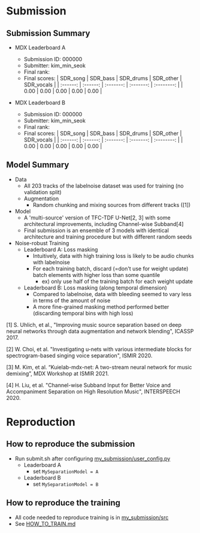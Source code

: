 # Submission

## Submission Summary

* MDX Leaderboard A
	* Submission ID: 000000
	* Submitter: kim_min_seok
	* Final rank: 
	* Final scores:
	  |  SDR_song | SDR_bass | SDR_drums | SDR_other | SDR_vocals |
	  | :------: | :------: | :-------: | :-------: | :--------: |
	  |   0.00   |   0.00   |   0.00   |   0.00    |    0.00    |
	  	  
* MDX Leaderboard B
	* Submission ID: 000000
	* Submitter: kim_min_seok
	* Final rank: 
	* Final scores:
	  |  SDR_song | SDR_bass | SDR_drums | SDR_other | SDR_vocals |
	  | :------: | :------: | :-------: | :-------: | :--------: |
	  |   0.00   |   0.00   |   0.00   |   0.00    |    0.00    |

## Model Summary

* Data
  * All 203 tracks of the labelnoise dataset was used for training (no validation split)
  * Augmentation
    * Random chunking and mixing sources from different tracks ([1])
* Model
  * A 'multi-source' version of TFC-TDF U-Net[2, 3] with some architectural improvements, including Channel-wise Subband[4]
  * Final submission is an ensemble of 3 models with identical architecture and training procedure but with different random seeds 
* Noise-robust Training
  * Leaderboard A: Loss masking
      * Intuitively, data with high training loss is likely to be audio chunks with labelnoise
	  * For each training batch, discard (=don't use for weight update) batch elements with higher loss than some quantile 
		  * ex) only use half of the training batch for each weight update
  * Leaderboard B: Loss masking (along temporal dimension)
      * Compared to labelnoise, data with bleeding seemed to vary less in terms of the amount of noise
      * A more fine-grained masking method performed better (discarding temporal bins with high loss) 

[1] S. Uhlich, et al., "Improving music source separation based on deep neural networks through data augmentation and network blending", ICASSP 2017.

[2] W. Choi, et al. "Investigating u-nets with various intermediate blocks for spectrogram-based singing voice separation", ISMIR 2020.

[3] M. Kim, et al. “Kuielab-mdx-net: A two-stream neural network for music demixing”, MDX Workshop at ISMIR 2021.

[4] H. Liu, et al. "Channel-wise Subband Input for Better Voice and Accompaniment Separation on High Resolution Music", INTERSPEECH 2020.


# Reproduction

## How to reproduce the submission
- Run submit.sh after configuring [my_submission/user_config.py](my_submission/user_config.py)
	- Leaderboard A
		- set ```MySeparationModel = A```
	- Leaderboard B
		- set ```MySeparationModel = B```

## How to reproduce the training
- All code needed to reproduce training is in [my_submission/src](my_submission/src)
- See [HOW_TO_TRAIN.md](my_submission/src/HOW_TO_TRAIN.md)
